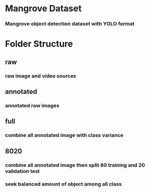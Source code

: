 # Mangrove Dataset
### Mangrove object detection dataset with YOLO format
# Folder Structure 
## raw 
### raw image and video sources
## annotated
### annotated raw images
## full
### combine all annotated image with class variance
## 8020
### combine all annotated image then split 80 training and 20 validation test
### seek balanced amount of object among all class